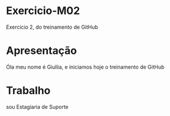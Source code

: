 # Exercicio-M02
Exercicio 2, do treinamento de GitHub
# Apresentação 
Óla meu nome é Giullia, e iniciamos hoje o treinamento de GitHub
# Trabalho
sou Estagiaria de Suporte
